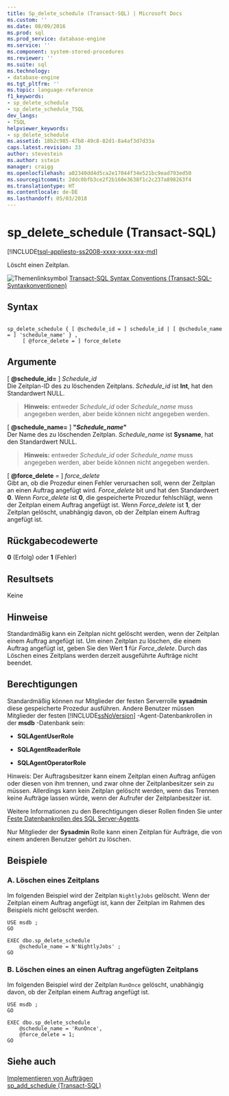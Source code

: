```yaml
---
title: Sp_delete_schedule (Transact-SQL) | Microsoft Docs
ms.custom: ''
ms.date: 08/09/2016
ms.prod: sql
ms.prod_service: database-engine
ms.service: ''
ms.component: system-stored-procedures
ms.reviewer: ''
ms.suite: sql
ms.technology:
- database-engine
ms.tgt_pltfrm: ''
ms.topic: language-reference
f1_keywords:
- sp_delete_schedule
- sp_delete_schedule_TSQL
dev_langs:
- TSQL
helpviewer_keywords:
- sp_delete_schedule
ms.assetid: 18b2c985-47b8-49c8-82d1-8a4af3d7d33a
caps.latest.revision: 33
author: stevestein
ms.author: sstein
manager: craigg
ms.openlocfilehash: a02340dd4d5ca2e17044f34e521bc9ead793ed50
ms.sourcegitcommit: 2ddc0bfb3ce2f2b160e3638f1c2c237a898263f4
ms.translationtype: HT
ms.contentlocale: de-DE
ms.lasthandoff: 05/03/2018
---
```

# <a name="spdeleteschedule-transact-sql"></a>sp_delete_schedule (Transact-SQL)
[!INCLUDE[tsql-appliesto-ss2008-xxxx-xxxx-xxx-md](../../includes/tsql-appliesto-ss2008-xxxx-xxxx-xxx-md.md)]

  Löscht einen Zeitplan.  
 
 ![Themenlinksymbol](../../database-engine/configure-windows/media/topic-link.gif "Topic link icon") [Transact-SQL Syntax Conventions (Transact-SQL-Syntaxkonventionen)](../../t-sql/language-elements/transact-sql-syntax-conventions-transact-sql.md)  
  
## <a name="syntax"></a>Syntax  
  
```  
  
sp_delete_schedule { [ @schedule_id = ] schedule_id | [ @schedule_name = ] 'schedule_name' } ,  
     [ @force_delete = ] force_delete  
```  
  
## <a name="arguments"></a>Argumente  
 [  **@schedule_id=** ] *Schedule_id*  
 Die Zeitplan-ID des zu löschenden Zeitplans. *Schedule_id* ist **Int**, hat den Standardwert NULL.  
  
> **Hinweis:** entweder *Schedule_id* oder *Schedule_name* muss angegeben werden, aber beide können nicht angegeben werden.  
  
 [  **@schedule_name=** ] **"***Schedule_name***"**  
 Der Name des zu löschenden Zeitplan. *Schedule_name* ist **Sysname**, hat den Standardwert NULL.  
  
> **Hinweis:** entweder *Schedule_id* oder *Schedule_name* muss angegeben werden, aber beide können nicht angegeben werden.  
  
 [ **@force_delete** = ] *force_delete*  
 Gibt an, ob die Prozedur einen Fehler verursachen soll, wenn der Zeitplan an einen Auftrag angefügt wird. *Force_delete* bit und hat den Standardwert **0**. Wenn *Force_delete* ist **0**, die gespeicherte Prozedur fehlschlägt, wenn der Zeitplan einem Auftrag angefügt ist. Wenn *Force_delete* ist **1**, der Zeitplan gelöscht, unabhängig davon, ob der Zeitplan einem Auftrag angefügt ist.  
  
## <a name="return-code-values"></a>Rückgabecodewerte  
 **0** (Erfolg) oder **1** (Fehler)  
  
## <a name="result-sets"></a>Resultsets  
 Keine  
  
## <a name="remarks"></a>Hinweise  
 Standardmäßig kann ein Zeitplan nicht gelöscht werden, wenn der Zeitplan einem Auftrag angefügt ist. Um einen Zeitplan zu löschen, die einem Auftrag angefügt ist, geben Sie den Wert **1** für *Force_delete*. Durch das Löschen eines Zeitplans werden derzeit ausgeführte Aufträge nicht beendet.  
  
## <a name="permissions"></a>Berechtigungen  
 Standardmäßig können nur Mitglieder der festen Serverrolle **sysadmin** diese gespeicherte Prozedur ausführen. Andere Benutzer müssen Mitglieder der festen [!INCLUDE[ssNoVersion](../../includes/ssnoversion-md.md)] -Agent-Datenbankrollen in der **msdb** -Datenbank sein:  
  
-   **SQLAgentUserRole**  
  
-   **SQLAgentReaderRole**  
  
-   **SQLAgentOperatorRole**  
  
 Hinweis: Der Auftragsbesitzer kann einem Zeitplan einen Auftrag anfügen oder diesen von ihm trennen, und zwar ohne der Zeitplanbesitzer sein zu müssen. Allerdings kann kein Zeitplan gelöscht werden, wenn das Trennen keine Aufträge lassen würde, wenn der Aufrufer der Zeitplanbesitzer ist.  
  
 Weitere Informationen zu den Berechtigungen dieser Rollen finden Sie unter [Feste Datenbankrollen des SQL Server-Agents](http://msdn.microsoft.com/library/719ce56b-d6b2-414a-88a8-f43b725ebc79).  
  
 Nur Mitglieder der **Sysadmin** Rolle kann einen Zeitplan für Aufträge, die von einem anderen Benutzer gehört zu löschen.  
  
## <a name="examples"></a>Beispiele  
  
### <a name="a-deleting-a-schedule"></a>A. Löschen eines Zeitplans  
 Im folgenden Beispiel wird der Zeitplan `NightlyJobs` gelöscht. Wenn der Zeitplan einem Auftrag angefügt ist, kann der Zeitplan im Rahmen des Beispiels nicht gelöscht werden.  
  
```  
USE msdb ;  
GO  
  
EXEC dbo.sp_delete_schedule  
    @schedule_name = N'NightlyJobs' ;  
GO  
```  
  
### <a name="b-deleting-a-schedule-attached-to-a-job"></a>B. Löschen eines an einen Auftrag angefügten Zeitplans  
 Im folgenden Beispiel wird der Zeitplan `RunOnce` gelöscht, unabhängig davon, ob der Zeitplan einem Auftrag angefügt ist.  
  
```  
USE msdb ;  
GO  
  
EXEC dbo.sp_delete_schedule  
    @schedule_name = 'RunOnce',  
    @force_delete = 1;  
GO  
```  
  
## <a name="see-also"></a>Siehe auch  
 [Implementieren von Aufträgen](http://msdn.microsoft.com/library/69e06724-25c7-4fb3-8a5b-3d4596f21756)   
 [sp_add_schedule &#40;Transact-SQL&#41;](../../relational-databases/system-stored-procedures/sp-add-schedule-transact-sql.md)  
  
  

